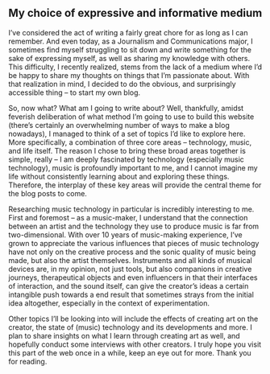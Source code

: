## My choice of expressive and informative medium

I’ve considered the act of writing a fairly great chore for as long as I can remember. And even today, as a Journalism and Communications major, I sometimes find myself struggling to sit down and write something for the sake of expressing myself, as well as sharing my knowledge with others. This difficulty, I recently realized, stems from the lack of a medium where I’d be happy to share my thoughts on things that I’m passionate about. With that realization in mind, I decided to do the obvious, and surprisingly accessible thing – to start my own blog. 

So, now what? What am I going to write about? Well, thankfully, amidst feverish deliberation of what method I’m going to use to build this website (there’s certainly an overwhelming number of ways to make a blog nowadays), I managed to think of a set of topics I’d like to explore here. More specifically, a combination of three core areas – technology, music, and life itself. The reason I chose to bring these broad areas together is simple, really – I am deeply fascinated by technology (especially music technology), music is profoundly important to me, and I cannot imagine my life without consistently learning about and exploring these things. Therefore, the interplay of these key areas will provide the central theme for the blog posts to come.

Researching music technology in particular is incredibly interesting to me. First and foremost – as a music-maker, I understand that the connection between an artist and the technology they use to produce music is far from two-dimensional. With over 10 years of music-making experience, I’ve grown to appreciate the various influences that pieces of music technology have not only on the creative process and the sonic quality of music being made, but also the artist themselves. Instruments and all kinds of musical devices are, in my opinion, not just tools, but also companions in creative journeys, therapeutical objects and even influencers in that their interfaces of interaction, and the sound itself, can give the creator’s ideas a certain intangible push towards a end result that sometimes strays from the initial idea altogether, especially in the context of experimentation. 

Other topics I’ll be looking into will include the effects of creating art on the creator, the state of (music) technology and its developments and more. I plan to share insights on what I learn through creating art as well, and hopefully conduct some interviews with other creators. I truly hope you visit this part of the web once in a while, keep an eye out for more. Thank you for reading.
